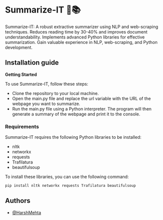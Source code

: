 # Summarize-IT 📝📚

Summarize-IT: A robust extractive summarizer using NLP and web-scraping techniques. Reduces reading time by 30-40% and improves document understandability. Implements advanced Python libraries for effective summarization. Gain valuable experience in NLP, web-scraping, and Python development.

## Installation guide

**Getting Started**

To use Summarize-IT, follow these steps:

- Clone the repository to your local machine.
- Open the main.py file and replace the url variable with the URL of the webpage you want to summarize.
- Run the main.py file using a Python interpreter.
The program will then generate a summary of the webpage and print it to the console.

### Requirements
Summarize-IT requires the following Python libraries to be installed:

- nltk
- networkx
- requests
- Trafilatura
- beautifulsoup

To install these libraries, you can use the following command:

```bash
pip install nltk networkx requests Trafilatura beautifulsoup
```

## Authors

- [@HarshMehta](https://github.com/harsh-2O)
